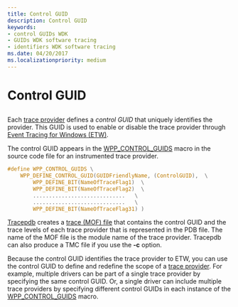 ```yaml
---
title: Control GUID
description: Control GUID
keywords:
- control GUIDs WDK
- GUIDs WDK software tracing
- identifiers WDK software tracing
ms.date: 04/20/2017
ms.localizationpriority: medium
---
```


# Control GUID

## <span id="ddk_control_guid_tools"></span><span id="DDK_CONTROL_GUID_TOOLS"></span>

Each [trace provider](trace-provider.md) defines a *control GUID* that uniquely identifies the provider. This GUID is used to enable or disable the trace provider through [Event Tracing for Windows (ETW)](event-tracing-for-windows--etw-.md).

The control GUID appears in the [WPP\_CONTROL\_GUIDS](/previous-versions/windows/hardware/previsioning-framework/ff556186(v=vs.85)) macro in the source code file for an instrumented trace provider.

```C
#define WPP_CONTROL_GUIDS \
    WPP_DEFINE_CONTROL_GUID(GUIDFriendlyName, (ControlGUID),  \
        WPP_DEFINE_BIT(NameOfTraceFlag1)  \
        WPP_DEFINE_BIT(NameOfTraceFlag2)  \
        .............................   \
        .............................   \
        WPP_DEFINE_BIT(NameOfTraceFlag31) )
```

[Tracepdb](tracepdb.md) creates a [trace (MOF) file](trace-managed-object-format--mof--file.md) that contains the control GUID and the trace levels of each trace provider that is represented in the PDB file. The name of the MOF file is the module name of the trace provider. Tracepdb can also produce a TMC file if you use the **-c** option.

Because the control GUID identifies the trace provider to ETW, you can use the control GUID to define and redefine the scope of a [trace provider](trace-provider.md). For example, multiple drivers can be part of a single trace provider by specifying the same control GUID. Or, a single driver can include multiple trace providers by specifying different control GUIDs in each instance of the [WPP\_CONTROL\_GUIDS](/previous-versions/windows/hardware/previsioning-framework/ff556186(v=vs.85)) macro.
